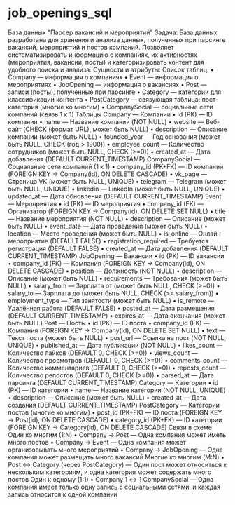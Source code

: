 # job_openings_sql

База данных "Парсер вакансий и мероприятий"
Задача:
База данных разработана для хранения и анализа данных, полученных при парсинге вакансий, мероприятий и постов компаний. Позволяет систематизировать информацию о компаниях, их активностях (мероприятия, вакансии, посты) и категоризировать контент для удобного поиска и анализа.
Сущности и атрибуты:
Список таблиц:
•	Company — информация о компаниях
•	Event — информация о мероприятиях
•	JobOpening — информация о вакансиях
•	Post — записи (посты), полученные при парсинге
•	Category — категории для классификации контента
•	PostCategory — связующая таблица: пост-категория (многие ко многим)
•	CompanySocial — социальные сети компаний (связь 1 к 1)
Таблицы
Company — Компании
•	id (PK) — ID компании
•	name — Название компании (NOT NULL)
•	website — Веб-сайт (CHECK (формат URL), может быть NULL)
•	description — Описание компании (может быть NULL)
•	founded_year — Год основания (может быть NULL, CHECK (год > 1900))
•	employee_count — Количество сотрудников (может быть NULL, CHECK (>=0))
•	created_at — Дата добавления (DEFAULT CURRENT_TIMESTAMP)
CompanySocial — Социальные сети компаний (1 к 1)
•	company_id (PK+FK) — ID компании (FOREIGN KEY → Company(id), ON DELETE CASCADE)
•	vk_page — Страница VK (может быть NULL, UNIQUE)
•	telegram — Telegram (может быть NULL, UNIQUE)
•	linkedin — LinkedIn (может быть NULL, UNIQUE)
•	updated_at — Дата обновления (DEFAULT CURRENT_TIMESTAMP)
Event — Мероприятия
•	id (PK) — ID мероприятия
•	company_id (FK) — Организатор (FOREIGN KEY → Company(id), ON DELETE SET NULL)
•	title — Название мероприятия (NOT NULL)
•	description — Описание (может быть NULL)
•	event_date — Дата проведения (может быть NULL)
•	location — Место проведения (может быть NULL)
•	is_online — Онлайн мероприятие (DEFAULT FALSE)
•	registration_required — Требуется регистрация (DEFAULT FALSE)
•	created_at — Дата добавления (DEFAULT CURRENT_TIMESTAMP)
JobOpening — Вакансии
•	id (PK) — ID вакансии
•	company_id (FK) — Компания (FOREIGN KEY → Company(id), ON DELETE CASCADE)
•	position — Должность (NOT NULL)
•	description — Описание (может быть NULL)
•	requirements — Требования (может быть NULL)
•	salary_from — Зарплата от (может быть NULL, CHECK (>=0))
•	salary_to — Зарплата до (может быть NULL, CHECK (>= salary_from))
•	employment_type — Тип занятости (может быть NULL)
•	is_remote — Удалённая работа (DEFAULT FALSE)
•	posted_at — Дата размещения (DEFAULT CURRENT_TIMESTAMP)
•	expires_at — Дата окончания (может быть NULL)
Post — Посты
•	id (PK) — ID поста
•	company_id (FK) — Компания (FOREIGN KEY → Company(id), ON DELETE SET NULL)
•	text — Текст поста (может быть NULL)
•	post_url — Ссылка на пост (NOT NULL, UNIQUE)
•	published_at — Дата публикации (NOT NULL)
•	likes_count — Количество лайков (DEFAULT 0, CHECK (>=0))
•	views_count — Количество просмотров (DEFAULT 0, CHECK (>=0))
•	comments_count — Количество комментариев (DEFAULT 0, CHECK (>=0))
•	reposts_count — Количество репостов (DEFAULT 0, CHECK (>=0))
•	parsed_at — Дата парсинга (DEFAULT CURRENT_TIMESTAMP)
Category — Категории
•	id (PK) — ID категории
•	name — Название категории (NOT NULL, UNIQUE)
•	description — Описание (может быть NULL)
•	created_at — Дата создания (DEFAULT CURRENT_TIMESTAMP)
PostCategory — Категории постов (многие ко многим)
•	post_id (PK+FK) — ID поста (FOREIGN KEY → Post(id), ON DELETE CASCADE)
•	category_id (PK+FK) — ID категории (FOREIGN KEY → Category(id), ON DELETE CASCADE)
Связи в схеме
Один ко многим (1:N)
•	Company → Post — Одна компания может иметь много постов
•	Company → Event — Одна компания может организовывать много мероприятий
•	Company → JobOpening — Одна компания может размещать много вакансий
Многие ко многим (M:N)
•	Post ↔ Category (через PostCategory) — Один пост может относиться к нескольким категориям, и одна категория может содержать много постов
Один к одному (1:1)
•	Company 1 ↔ 1 CompanySocial — Одна компания имеет только одну запись с социальными сетями, и каждая запись относится к одной компании


